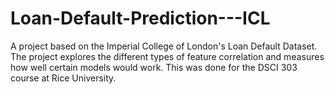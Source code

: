 # Loan-Default-Prediction---ICL
A project based on the Imperial College of London's Loan Default Dataset. The project explores the different types of feature correlation and measures how well certain models would work. This was done for the DSCI 303 course at Rice University.
